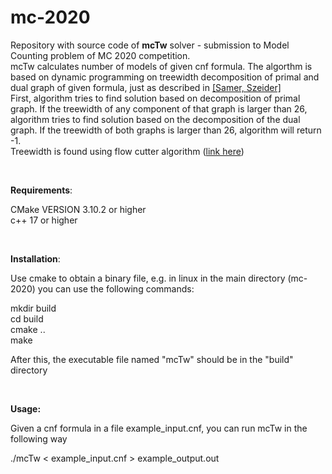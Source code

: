 # mc-2020

Repository with source code of **mcTw** solver - submission to Model Counting problem of MC 2020 competition.<br>
mcTw calculates number of models of given cnf formula. The algorthm is based on dynamic programming on treewidth decomposition of primal and dual graph of given formula, just as described in [[Samer, Szeider]](https://doi.org/10.1016/j.jda.2009.06.002)<br>
First, algorithm tries to find solution based on decomposition of primal graph. If the treewidth of any component of that graph is larger than 26, algorithm tries to find solution based on the decomposition of the dual graph. If the treewidth of both graphs is larger than 26, algorithm will return -1.<br>
Treewidth is found using flow cutter algorithm ([link here](https://github.com/ben-strasser/flow-cutter-pace16))

<br>


**Requirements**:

CMake VERSION 3.10.2 or higher<br>
c++ 17 or higher

<br>

**Installation**:

Use cmake to obtain a binary file, e.g. in linux in the main directory (mc-2020) you can use the following commands:

mkdir build<br>
cd build<br>
cmake ..<br>
make

After this, the executable file named "mcTw" should be in the "build" directory

<br>

**Usage:**

Given a cnf formula in a file example_input.cnf, you can run mcTw in the following way
 
./mcTw < example_input.cnf > example_output.out


